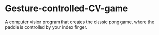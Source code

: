 # Gesture-controlled-CV-game
A computer vision program that creates the classic pong game, where the paddle is controlled by your index finger.
